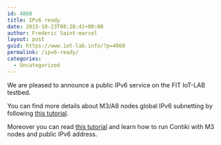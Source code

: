 ```yaml
---
id: 4868
title: IPv6 ready
date: 2015-10-23T08:28:41+00:00
author: Frederic Saint-marcel
layout: post
guid: https://www.iot-lab.info/?p=4868
permalink: /ipv6-ready/
categories:
  - Uncategorized
---
```

<div class="pf-content">
  <p>
    We are pleased to announce a public IPv6 service on the FIT IoT-LAB testbed.
  </p>
  
  <p>
    You can find more details about M3/A8 nodes global IPv6 subnetting by following <a title="Understand IPv6 Subnetting on the FIT IoT-LAB testbed" href="https://www.iot-lab.info/tutorials/understand-ipv6-subnetting-on-the-fit-iot-lab-testbed/">this tutorial</a>.
  </p>
  
  <p>
    Moreover you can read <a title="Basic M3 nodes Contiki uIP stack with public IPv6 (on ssh front-end)" href="https://www.iot-lab.info/tutorials/basic-m3-nodes-contiki-uip-stack-with-public-ipv6-on-ssh-front-end/">this tutorial</a> and learn how to run Contiki with M3 nodes and public IPv6 address.
  </p>
</div>